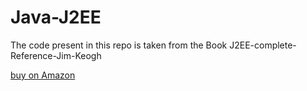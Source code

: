 # Java-J2EE

<p> The code present in this repo is taken from the Book J2EE-complete-Reference-Jim-Keogh <p>
  <a href="https://www.amazon.in/J2EE-complete-Reference-Jim-Keogh/dp/0070529124"> buy on Amazon</a>
